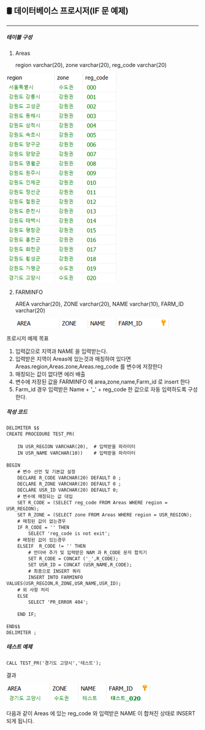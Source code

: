 ## 🛢 데이터베이스  프로시저(IF 문 예제)

--------------------------------------------------------------------------------

##### 테이블 구성

1. Areas

   region varchar(20), zone varchar(20), reg_code varchar(20)

![](https://github.com/honghyeokgi/-DataBase-study/blob/main/img/%EA%B7%B8%EB%A6%BC9.png?raw=true)

2. FARMINFO

   AREA  varchar(20), ZONE varchar(20), NAME varchar(10), FARM_ID varchar(20)

   ![](https://github.com/honghyeokgi/-DataBase-study/blob/main/img/%EA%B7%B8%EB%A6%BC10.png?raw=true)



프로시저 예제 목표

1. 입력값으로 지역과  NAME 을 입력받는다.
2. 입력받은 지역이 Areas에 있는것과 매칭하여 있다면 Areas.region,Areas.zone,Areas.reg_code 를 변수에 저장한다
3. 매칭되는 값이 없다면 에러 배출
4. 변수에 저장된 값을 FARMINFO 에 area,zone,name,Farm_id 로 insert 한다
5. Farm_id 경우 입력받은 Name + '_' + reg_code 한 값으로 자동 입력하도록 구성한다.

##### 작성 코드

```mysql
DELIMITER $$
CREATE PROCEDURE TEST_PR(

	IN USR_REGION VARCHAR(20), 	# 입력받을 파라미터
	IN USR_NAME VARCHAR(10))	# 입력받을 파라미터
	
BEGIN
	# 변수 선언 및 기본값 설정
	DECLARE R_CODE VARCHAR(20) DEFAULT 0 ;
	DECLARE R_ZONE VARCHAR(20) DEFAULT 0 ;
	DECLARE USR_ID VARCHAR(20) DEFAULT 0;
	# 변수에 매칭되는 값 대입
	SET R_CODE = (SELECT reg_code FROM Areas WHERE region = USR_REGION);
	SET R_ZONE = (SELECT zone FROM Areas WHERE region = USR_REGION);
	# 매칭된 값이 없는경우
	IF R_CODE = '' THEN
		SELECT 'reg_code is not exit';
	# 매칭된 값이 있는경우
	ELSEIF  R_CODE != '' THEN
		# 언더바 추가 및 입력받은 NAM 과 R_CODE 문자 합치기
		SET R_CODE = CONCAT ('_',R_CODE);
		SET USR_ID = CONCAT (USR_NAME,R_CODE);
		# 최종으로 INSERT 쿼리
		INSERT INTO FARMINFO VALUES(USR_REGION,R_ZONE,USR_NAME,USR_ID);	
	# 외 사항 처리	
	ELSE
		SELECT 'PR_ERROR 404';

	END IF;
	
END$$
DELIMITER ;
```



##### 테스트 예제

```mysql
CALL TEST_PR('경기도 고양시','테스트');
```



결과 

![](https://github.com/honghyeokgi/-DataBase-study/blob/main/img/%EA%B7%B8%EB%A6%BC11.png?raw=true)

다음과 같이 Areas 에 있는 reg_code 와 입력받은 NAME 이 합쳐진 상태로 INSERT 되게 됩니다.